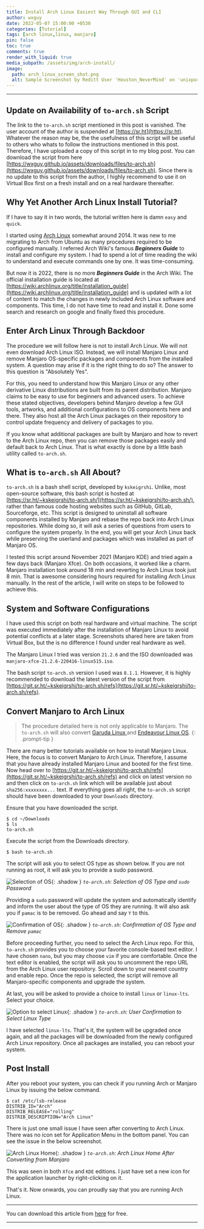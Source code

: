 ```yaml
---
title: Install Arch Linux Easiest Way Through GUI and CLI
author: wxguy
date: 2022-05-07 15:00:00 +0530
categories: [Tutorial]
tags: [arch linux,linux, manjaro]
pin: false
toc: true
comments: true
render_with_liquid: true
media_subpath: /assets/img/arch-install/
image:
  path: arch_linux_screen_shot.png
  alt: Sample Screenshot by Reditt User 'Houston_NeverMind' on 'unixporn' Channel. (Credit:- https://www.reddit.com/)
---
```


-------

## Update on Availability of `to-arch.sh` Script

The link to the `to-arch.sh` script mentioned in this post is vanished. The user account of the author is suspended at [https://sr.ht](https://sr.ht). Whatever the reason may be, the the usefulness of this script will be useful to others who whats to follow the instructions mentioned in this post. Therefore, I have uploaded a copy of this script in to my blog post. You can download the script from here [https://wxguy.github.io/assets/downloads/files/to-arch.sh](https://wxguy.github.io/assets/downloads/files/to-arch.sh). Since there is no update to this script from the author, I highly recommend to use it on Virtual Box first on a fresh install and on a real hardware thereafter.

## Why Yet Another Arch Linux Install Tutorial?

If I have to say it in two words, the tutorial written here is damn `easy` and `quick`.

I started using [Arch Linux](https://archlinux.org/) somewhat around 2014. It was new to me migrating to Arch from Ubuntu as many procedures required to be configured manually. I referred Arch Wiki's famous _**Beginners Guide**_ to install and configure my system. I had to spend a lot of time reading the wiki to understand and execute commands one by one. It was time-consuming. 

But now it is 2022, there is no more **_Beginners Guide_** in the Arch Wiki. The official installation guide is located at [https://wiki.archlinux.org/title/installation_guide](https://wiki.archlinux.org/title/installation_guide) and is updated with a lot of content to match the changes in newly included Arch Linux software and components. This time, I do not have time to read and install it. Done some search and research on google and finally fixed this procedure.

## Enter Arch Linux Through Backdoor

The procedure we will follow here is not to install Arch Linux. We will not even download Arch Linux ISO. Instead, we will install Manjaro Linux and remove Manjaro OS-specific packages and components from the installed system. A question may arise if it is the right thing to do so? The answer to this question is "Absolutely Yes". 

For this, you need to understand how this Manjaro Linux or any other derivative Linux distributions are built from its parent distribution. Manjaro claims to be easy to use for beginners and advanced users. To achieve these stated objectives, developers behind Manjaro develop a few GUI tools, artworks, and additional configurations to OS components here and there. They also host all the Arch Linux packages on their repository to control update frequency and delivery of packages to you.

If you know what additional packages are built by Manjaro and how to revert to the Arch Linux repo, then you can remove those packages easily and default back to Arch Linux. That is what exactly is done by a little bash utility called `to-arch.sh`.

## What is `to-arch.sh` All About?

`to-arch.sh` is a bash shell script, developed by `kskeigrshi`. Unlike, most open-source software, this bash script is hosted at [https://sr.ht/~kskeigrshi/to-arch.sh/](https://sr.ht/~kskeigrshi/to-arch.sh/), rather than famous code hosting websites such as GitHub, GitLab, Sourceforge, etc. This script is designed to uninstall all software components installed by Manjaro and rebase the repo back into Arch Linux repositories. While doing so, it will ask a series of questions from users to configure the system properly. In the end, you will get your Arch Linux back while preserving the userland and packages which was installed as part of Manjaro OS.

I tested this script around November 2021 (Manjaro KDE) and tried again a few days back (Manjaro Xfce). On both occasions, it worked like a charm. Manjaro installation took around 18 min and reverting to Arch Linux took just 8 min. That is awesome considering hours required for installing Arch Linux manually. In the rest of the article, I will write on steps to be followed to achieve this.

## System and Software Configurations

I have used this script on both real hardware and virtual machine. The script was executed immediately after the installation of Manjaro Linux to avoid potential conflicts at a later stage. Screenshots shared here are taken from Virtual Box, but the is no difference I found under real hardware as well.

The Manjaro Linux I tried was version `21.2.6` and the ISO downloaded was `manjaro-xfce-21.2.6-220416-linux515.iso`. 

The bash script `to-arch.sh` version I used was `8.1.1`. However, it is highly recommended to download the latest version of the script from [https://git.sr.ht/~kskeigrshi/to-arch.sh/refs](https://git.sr.ht/~kskeigrshi/to-arch.sh/refs).

## Convert Manjaro to Arch Linux

> The procedure detailed here is not only applicable to Manjaro. The `to-arch.sh` will also convert [Garuda Linux ](https://garudalinux.org/) and [Endeavour Linux OS](https://endeavouros.com/).
{: .prompt-tip }

There are many better tutorials available on how to install Manjaro Linux. Here, the focus is to convert Manjaro to Arch Linux. Therefore, I assume that you have already installed Manjaro Linux and booted for the first time. Now head over to [https://git.sr.ht/~kskeigrshi/to-arch.sh/refs](https://git.sr.ht/~kskeigrshi/to-arch.sh/refs) and click on latest version no and then click on `to-arch.sh` link which will be available just about `sha256:xxxxxxxx...` text. If everything goes all right, the `to-arch.sh` script should have been downloaded to your `Downloads` directory. 

Ensure that you have downloaded the script.

```console
$ cd ~/Downloads
$ ls
to-arch.sh
```

Execute the script from the Downloads directory.

```console
$ bash to-arch.sh
```

The script will ask you to select OS type as shown below. If you are not running as root, it will ask you to provide a sudo password. 

![Selection of OS](manj-to-arch-sel-os.png){: .shadow }
_`to-arch.sh`: Selection of OS Type and `sudo` Password_

Providing a `sudo` password will update the system and automatically identify and inform the user about the type of OS they are running. It will also ask you if `pamac` is to be removed. Go ahead and say `Y` to this.  

![Confirmation of OS](manj-to-arch-os-confirm.png){: .shadow }
_`to-arch.sh`: Confirmation of OS Type and Remove `pamac`_

Before proceeding further, you need to select the Arch Linux repo. For this, `to-arch.sh` provides you to choose your favorite console-based text editor. I have chosen `nano`, but you may choose `vim` if you are comfortable. Once the text editor is enabled, the script will ask you to uncomment the repo URL from the Arch Linux user repository. Scroll down to your nearest country and enable repo. Once the repo is selected, the script will remove all Manjaro-specific components and upgrade the system.

At last, you will be asked to provide a choice to install `linux` or `linux-lts`. Select your choice.

![Option to select Linux](manj-to-arch-sel-linux.png){: .shadow }
_`to-arch.sh`: User Confirmation to Select Linux Type_

I have selected `linux-lts`. That's it, the system will be upgraded once again, and all the packages will be downloaded from the newly configured Arch Linux repository. Once all packages are installed, you can reboot your system.

## Post Install

After you reboot your system, you can check if you running Arch or Manjaro Linux by issuing the below command.

```console
$ cat /etc/lsb-release
DISTRIB_ID="Arch"
DISTRIB_RELEASE="rolling"
DISTRIB_DESCRIPTION="Arch Linux"
```

There is just one small issue I have seen after converting to Arch Linux. There was no icon set for Application Menu in the bottom panel. You can see the issue in the below screenshot.

![Arch Linux Home](manj-to-arch-home.png){: .shadow }
_`to-arch.sh`: Arch Linux Home After Converting from Manjaro_

This was seen in both `Xfce` and `KDE` editions. I just have set a new icon for the application launcher by right-clicking on it.

That's it. Now onwards, you can proudly say that you are running Arch Linux.

------
You can download this article from [here](https://wxguy.github.io/assets/downloads/pdfs/2022-05-07-install-arch-linux-easiest-way.pdf) for free.

------

